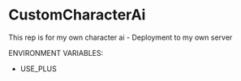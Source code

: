 # CustomCharacterAi

This rep is for my own character ai - Deployment to my own server

ENVIRONMENT VARIABLES:

- USE_PLUS
